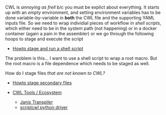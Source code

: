 CWL is *annoying as frell* b/c you must be explict about everything.  It starts up with an *empty* environment, and setting environment variables has to be done variable-by-variable in **both** the CWL file and the supporting YAML inputs file.  So we need to wrap individial pieces of workflow in *shell scripts*, which either need to be in the system path (not happening) or in a docker container (again a pain in the assembler) or we go through the following hoops to stage and execute the script 

- [Howto stage and run a shell script](https://github.com/common-workflow-language/user_guide/issues/158)

The problem is this... I want to use a shell script to wrap a root macro.  But the root macro is a file dependence which needs to be staged as well.  

How do I stage files *that are not known to CWL?*
- [Howto stage secondary files](https://cwl.discourse.group/t/how-to-stage-secondary-files-for-basecommand/130)


- [CWL Tools / Ecosystem](https://www.commonwl.org/tools/)
	- [Janis Transpiler](https://github.com/PMCC-BioinformaticsCore/janis)
	- [scriptcwl python driver](https://github.com/NLeSC/scriptcwl)